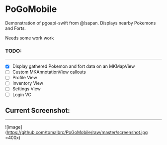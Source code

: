 # PoGoMobile

Demonstration of pgoapi-swift from @lsapan. Displays nearby Pokemons and Forts.

Needs some work work

### TODO:
---

- [x] Display gathered Pokemon and fort data on an MKMapView
- [ ] Custom MKAnnotationView callouts
- [ ] Profile View
- [ ] Inventory View
- [ ] Settings View
- [ ] Login VC

## Current Screenshot:
---

![image](https://github.com/tomalbrc/PoGoMobile/raw/master/screenshot.jpg =400x)